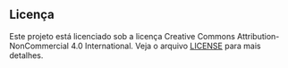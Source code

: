 ## Licença

Este projeto está licenciado sob a licença Creative Commons Attribution-NonCommercial 4.0 International. Veja o arquivo [LICENSE](./LICENSE) para mais detalhes.